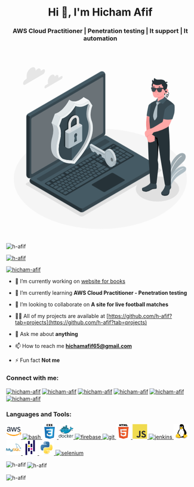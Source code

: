 <h1 align="center">Hi 👋, I'm Hicham Afif</h1>
<h3 align="center">AWS Cloud Practitioner | Penetration testing | It support | It automation</h3>

<svg class="animated" id="freepik_stories-security" xmlns="http://www.w3.org/2000/svg" viewBox="0 0 500 500" version="1.1" xmlns:xlink="http://www.w3.org/1999/xlink" xmlns:svgjs="http://svgjs.com/svgjs"><style>svg#freepik_stories-security:not(.animated) .animable {opacity: 0;}svg#freepik_stories-security.animated #freepik--Floor--inject-5 {animation: 1s 1 forwards cubic-bezier(.36,-0.01,.5,1.38) slideDown;animation-delay: 0s;}svg#freepik_stories-security.animated #freepik--Shadows--inject-5 {animation: 1s 1 forwards cubic-bezier(.36,-0.01,.5,1.38) slideUp;animation-delay: 0s;}svg#freepik_stories-security.animated #freepik--Plant--inject-5 {animation: 2s 1 forwards cubic-bezier(.36,-0.01,.5,1.38) slideDown;animation-delay: 0s;}svg#freepik_stories-security.animated #freepik--Clouds--inject-5 {animation: 1.5s Infinite  linear heartbeat;animation-delay: 0s;}svg#freepik_stories-security.animated #freepik--Device--inject-5 {animation: 1s 1 forwards cubic-bezier(.36,-0.01,.5,1.38) slideDown;animation-delay: 0s;}svg#freepik_stories-security.animated #freepik--Shield--inject-5 {animation: 2s 1 forwards cubic-bezier(.36,-0.01,.5,1.38) slideUp,1.5s Infinite  linear shake;animation-delay: 0s,2s;}svg#freepik_stories-security.animated #freepik--Key--inject-5 {animation: 2s 1 forwards cubic-bezier(.36,-0.01,.5,1.38) slideLeft,1.5s Infinite  linear shake;animation-delay: 0s,2s;}svg#freepik_stories-security.animated #freepik--Character--inject-5 {animation: 2s 1 forwards cubic-bezier(.36,-0.01,.5,1.38) slideDown;animation-delay: 0s;}            @keyframes slideDown {                0% {                    opacity: 0;                    transform: translateY(-30px);                }                100% {                    opacity: 1;                    transform: translateY(0);                }            }                    @keyframes slideUp {                0% {                    opacity: 0;                    transform: translateY(30px);                }                100% {                    opacity: 1;                    transform: inherit;                }            }                    @keyframes heartbeat {                0% {                    transform: scale(1);                }                10% {                    transform: scale(1.1);                }                30% {                    transform: scale(1);                }                40% {                    transform: scale(1);                }                50% {                    transform: scale(1.1);                }                60% {                    transform: scale(1);                }                100% {                    transform: scale(1);                }            }                    @keyframes shake {                10%, 90% {                    transform: translate3d(-1px, 0, 0);                  }                  20%, 80% {                    transform: translate3d(2px, 0, 0);                  }                  30%, 50%, 70% {                    transform: translate3d(-4px, 0, 0);                  }                  40%, 60% {                    transform: translate3d(4px, 0, 0);                  }            }                    @keyframes slideLeft {                0% {                    opacity: 0;                    transform: translateX(-30px);                }                100% {                    opacity: 1;                    transform: translateX(0);                }            }        </style><g id="freepik--Floor--inject-5" class="animable animator-active" style="transform-origin: 250px 346.53px;"><ellipse id="freepik--floor--inject-5" cx="250" cy="346.53" rx="230.12" ry="132.84" style="fill: rgb(245, 245, 245); transform-origin: 250px 346.53px;" class="animable"></ellipse></g><g id="freepik--Shadows--inject-5" class="animable" style="transform-origin: 255.648px 342.016px;"><ellipse id="freepik--Shadow--inject-5" cx="402.11" cy="373.46" rx="57.53" ry="33.22" style="fill: rgb(224, 224, 224); transform-origin: 402.11px 373.46px;" class="animable"></ellipse><path id="freepik--shadow--inject-5" d="M196.14,445.23,53.41,362.83c-2.34-1.35-2.34-3.54,0-4.9L259.75,238.81a9.32,9.32,0,0,1,8.48,0l142.69,82.38c2.34,1.35,2.34,3.54,0,4.89L204.62,445.23A9.38,9.38,0,0,1,196.14,445.23Z" style="fill: rgb(224, 224, 224); transform-origin: 232.165px 342.016px;" class="animable"></path></g><g id="freepik--Plant--inject-5" class="animable" style="transform-origin: 454.616px 322.734px;"><g id="freepik--Plants--inject-5" class="animable" style="transform-origin: 454.616px 322.734px;"><path d="M431.15,354.41c-1.23-8.44,1.92-40.59,9.07-52.83s19-25.08,29.32-23.16c9.56,1.78,10.32,13.88.42,23.41s-25.06,21.9-27.92,36.3l-7.8,24.51Z" style="fill: rgb(176, 190, 197); transform-origin: 453.972px 320.434px;" id="el7hhypryzgld" class="animable"></path><g id="eltb8oqmh6qck"><path d="M431.15,354.41c-1.23-8.44,1.92-40.59,9.07-52.83s19-25.08,29.32-23.16c9.56,1.78,10.32,13.88.42,23.41s-25.06,21.9-27.92,36.3l-7.8,24.51Z" style="opacity: 0.1; transform-origin: 453.972px 320.434px;" class="animable"></path></g><path d="M433.44,351.76a.62.62,0,0,0,.46-.59c.44-29.66,19.41-57.14,32.35-64.79a.62.62,0,1,0-.63-1.07c-13.19,7.8-32.52,35.73-33,65.84a.62.62,0,0,0,.61.63A.47.47,0,0,0,433.44,351.76Z" style="fill: rgb(255, 255, 255); transform-origin: 449.588px 318.504px;" id="elpqs7dbkz6a" class="animable"></path><path d="M438.08,367.24c.66-4.94,4.12-13.46,11.94-21.9,9.58-10.34,25.48-16,27.7-22,2.65-7.22-3.41-12.15-13.75-8.86-13.89,4.42-29.39,21.76-29.19,44.07Z" style="fill: rgb(176, 190, 197); transform-origin: 456.56px 340.339px;" id="eldtl5jie90x7" class="animable"></path><path d="M435.29,362.57a.64.64,0,0,0,.47-.49c5.24-26,26.2-39.95,34.76-42.35A.63.63,0,0,0,471,319a.61.61,0,0,0-.77-.43c-9.46,2.65-30.3,16.8-35.64,43.31a.62.62,0,0,0,.49.73A.57.57,0,0,0,435.29,362.57Z" style="fill: rgb(255, 255, 255); transform-origin: 452.794px 340.577px;" id="elkt73dlmfs9q" class="animable"></path></g></g><g id="freepik--Clouds--inject-5" class="animable" style="transform-origin: 97.1854px 78.6387px;"><g id="freepik--clouds--inject-5" class="animable" style="transform-origin: 97.1854px 78.6387px;"><path d="M146.31,74.42l-7.61,4.4a8.68,8.68,0,0,0,.06-1v-2.2c0-3.93-2.76-5.52-6.16-3.56a12.15,12.15,0,0,0-3.67,3.53c-.55-4.94-4.43-6.78-9.13-4.06-5.09,2.94-9.22,10.08-9.22,16v3.3a8.79,8.79,0,0,0,.78,3.82L105,98.25a7.55,7.55,0,0,0-3.42,5.92c0,2.18,1.53,3.06,3.42,2l41.27-23.83a7.55,7.55,0,0,0,3.42-5.91C149.73,74.22,148.2,73.33,146.31,74.42Z" style="fill: rgb(230, 230, 230); transform-origin: 125.635px 88.4449px;" id="elcby9gsotmkg" class="animable"></path><path d="M50.14,84.25,54.34,81V71.76c0-7.34,5.85-15.86,12.2-19.53h0c6.36-3.67,11.51-.69,11.51,6.65v1.34a16.3,16.3,0,0,1,5.34-5.34h0c4.57-2.64,8.28-.5,8.28,4.78v.61l5.86-3.38c3-1.74,5.45-.33,5.45,3.15a12.06,12.06,0,0,1-5.45,9.44L50.14,96.84c-3,1.74-5.46.33-5.46-3.15A12,12,0,0,1,50.14,84.25Z" style="fill: rgb(230, 230, 230); transform-origin: 73.83px 74.1222px;" id="elw9p3if3utff" class="animable"></path></g></g><g id="freepik--Device--inject-5" class="animable" style="transform-origin: 227.827px 248.344px;"><g id="freepik--Laptop--inject-5" class="animable" style="transform-origin: 227.827px 248.344px;"><path d="M62.22,351.49a9.93,9.93,0,0,0,4.62,7.68l129.49,74.76a10.25,10.25,0,0,0,9.25,0L397.49,323.14a8.69,8.69,0,0,0,0-15.35L268,233a10.19,10.19,0,0,0-9.25,0L66.84,343.82A9.91,9.91,0,0,0,62.22,351.49Z" style="fill: rgb(55, 71, 79); transform-origin: 232.162px 333.461px;" id="elswp7iqp4kf" class="animable"></path><path d="M201,425v10a9.37,9.37,0,0,1-4.62-1.1L66.84,359.17a8.66,8.66,0,0,1-.47-15.05c-2.07,1.48-1.91,3.66.47,5l129.5,74.77A9.37,9.37,0,0,0,201,425Z" style="fill: rgb(38, 50, 56); transform-origin: 131.611px 389.561px;" id="elx4vs81h7pzl" class="animable"></path><path d="M57.88,344a9.91,9.91,0,0,1-4.33-7.84V181.61a10.22,10.22,0,0,1,4.62-8L250.08,62.82a9.94,9.94,0,0,1,9-.17,9.94,9.94,0,0,1,4.33,7.84V225a10.21,10.21,0,0,1-4.62,8L66.84,343.82A9.93,9.93,0,0,1,57.88,344Z" style="fill: rgb(69, 90, 100); transform-origin: 158.48px 203.318px;" id="elupj1s3i80ve" class="animable"></path><path d="M66.3,344.1a10,10,0,0,1-8.42-.12,9.91,9.91,0,0,1-4.33-7.84V181.61a9.28,9.28,0,0,1,1.36-4.55l8.66,5h0a9.47,9.47,0,0,0-1.35,4.54V341.15C62.22,343.88,64,345.11,66.3,344.1Z" style="fill: rgb(38, 50, 56); transform-origin: 59.925px 261.015px;" id="elm2i1a2tx62b" class="animable"></path><path d="M62.22,186.62V341.15c0,3,2.07,4.14,4.62,2.67L258.75,233a10.21,10.21,0,0,0,4.62-8V70.49c0-2.94-2.06-4.14-4.62-2.66L66.84,178.61A10.24,10.24,0,0,0,62.22,186.62Z" style="fill: rgb(55, 71, 79); transform-origin: 162.795px 205.827px;" id="els0ymbuvs02" class="animable"></path><path d="M66.84,349.15l129.49,74.77a10.25,10.25,0,0,0,9.25,0L397.49,313.13c2.55-1.48,2.55-3.87,0-5.34L268,233a10.19,10.19,0,0,0-9.25,0L66.84,343.82C64.29,345.29,64.29,347.68,66.84,349.15Z" style="fill: rgb(69, 90, 100); transform-origin: 232.165px 328.456px;" id="elzyq1nu9mb2" class="animable"></path><path d="M69.33,184.55,254.88,77.45c1.53-.88,2.78-.16,2.78,1.61V221.63a6.13,6.13,0,0,1-2.78,4.8L69.33,333.53c-1.53.88-2.78.16-2.78-1.61V189.35A6.13,6.13,0,0,1,69.33,184.55Z" style="fill: rgb(176, 190, 197); transform-origin: 162.105px 205.49px;" id="elqw7rrvy6fo" class="animable"></path><g id="el1rwxvwdfdhv"><path d="M69.33,184.55,254.88,77.45c1.53-.88,2.78-.16,2.78,1.61V221.63a6.13,6.13,0,0,1-2.78,4.8L69.33,333.53c-1.53.88-2.78.16-2.78-1.61V189.35A6.13,6.13,0,0,1,69.33,184.55Z" style="opacity: 0.4; transform-origin: 162.105px 205.49px;" class="animable"></path></g><path d="M81.87,345.15l179.2-103.44a5.08,5.08,0,0,1,4.62,0l8.41,4.85c1.27.74,1.27,1.93,0,2.67L94.88,352.66a5.08,5.08,0,0,1-4.62,0l-8.39-4.84C80.6,347.08,80.6,345.89,81.87,345.15Z" style="fill: rgb(55, 71, 79); transform-origin: 177.985px 297.185px;" id="el4g2z4r95j4t" class="animable"></path><path d="M103.55,357.67,282.74,254.22a5.08,5.08,0,0,1,4.62,0l51.74,29.87c1.28.74,1.28,1.94,0,2.67l-179,103.32a5.14,5.14,0,0,1-4.63,0l-51.91-29.75C102.28,359.6,102.27,358.4,103.55,357.67Z" style="fill: rgb(38, 50, 56); transform-origin: 221.327px 322.148px;" id="elcaww9tspcro" class="animable"></path><path d="M261,298.21l5.64-3.26c.24-.14.25-.36,0-.5L260.72,291a1,1,0,0,0-.86,0l-5.65,3.26c-.23.14-.24.36,0,.49l6,3.44A1,1,0,0,0,261,298.21Zm-9.67-12.1-5.64,3.26a.26.26,0,0,0,0,.49l6,3.44a1,1,0,0,0,.86,0l5.65-3.26a.26.26,0,0,0,0-.5l-6-3.44A1,1,0,0,0,251.35,286.11Zm-18.23,10.52-9.54,5.51c-.24.14-.25.37,0,.5l6,3.44a1,1,0,0,0,.86,0l9.55-5.51c.24-.14.24-.36,0-.5l-6-3.43A.93.93,0,0,0,233.12,296.63Zm10-5.76-5.65,3.26c-.24.14-.24.36,0,.49l6,3.44a1,1,0,0,0,.86,0l5.64-3.26c.24-.14.24-.36,0-.5l-6-3.44A.94.94,0,0,0,243.11,290.87ZM221,303.65l-5.64,3.25c-.24.14-.24.37,0,.5l6,3.44a1,1,0,0,0,.86,0l5.64-3.25c.24-.14.24-.36,0-.5l-6-3.44A1,1,0,0,0,221,303.65Zm-8.24,4.76-5.65,3.26a.26.26,0,0,0,0,.49L213,315.6a.93.93,0,0,0,.86,0l5.64-3.25c.24-.14.24-.36,0-.5l-5.95-3.44A1,1,0,0,0,212.73,308.41Zm23.38,14,5.64-3.26c.24-.14.24-.36,0-.49l-5.95-3.44a1,1,0,0,0-.86,0l-5.65,3.26a.26.26,0,0,0,0,.5l5.95,3.44A1,1,0,0,0,236.11,322.41Zm-8.25,4.76,5.65-3.26c.24-.14.24-.36,0-.49L227.56,320a1,1,0,0,0-.86,0l-5.64,3.26c-.24.14-.24.36,0,.5l5.95,3.44A1,1,0,0,0,227.86,327.17Zm-8.24,4.76,5.64-3.26a.26.26,0,0,0,0-.49l-6-3.44a.93.93,0,0,0-.86,0L212.81,328c-.24.14-.24.36,0,.5l6,3.44A1,1,0,0,0,219.62,331.93Zm-8.25,4.76,5.64-3.26c.24-.13.25-.36,0-.49l-6-3.44a1,1,0,0,0-.86,0l-5.64,3.25c-.24.14-.25.36,0,.5l5.95,3.44A1,1,0,0,0,211.37,336.69ZM252.77,303l5.65-3.26a.26.26,0,0,0,0-.5l-6-3.43a.93.93,0,0,0-.86,0L246,299c-.24.14-.24.36,0,.49l5.95,3.44A1,1,0,0,0,252.77,303Zm-8.41,14.68,12.58-7.27c.24-.14.24-.36,0-.49l-14.46-8.35a1,1,0,0,0-.86,0l-6.51,3.76c-.24.14-.24.36,0,.5l7.66,4.42a.26.26,0,0,1,0,.49l-5.21,3c-.24.14-.24.36,0,.5l6,3.43A.93.93,0,0,0,244.36,317.65Zm-39.88-4.48-5.64,3.26a.26.26,0,0,0,0,.49l5.95,3.44a1,1,0,0,0,.86,0l5.65-3.26a.26.26,0,0,0,0-.5l-5.95-3.44A1,1,0,0,0,204.48,313.17Zm-8.24,4.76-5.65,3.26c-.24.14-.24.36,0,.49l6,3.44a1,1,0,0,0,.86,0l5.64-3.26c.24-.14.24-.36,0-.5l-6-3.44A.94.94,0,0,0,196.24,317.93ZM152.79,370a1,1,0,0,0,.86,0l5.64-3.26c.24-.14.25-.36,0-.5l-6-3.43a.93.93,0,0,0-.86,0l-5.64,3.26c-.24.14-.25.36,0,.49Zm-22.52-14-5.64,3.25c-.24.14-.25.36,0,.5l5.95,3.44a1,1,0,0,0,.86,0l5.64-3.26c.24-.13.25-.36,0-.49l-6-3.44A.93.93,0,0,0,130.27,356Zm11.85,10.34a.93.93,0,0,0,.86,0l5.64-3.26c.24-.14.24-.36,0-.49l-6-3.44a.93.93,0,0,0-.86,0l-5.64,3.26c-.24.14-.24.36,0,.5Zm24.38,6.06,5.64-3.26a.26.26,0,0,0,0-.49l-6-3.44a1,1,0,0,0-.86,0l-5.64,3.25c-.24.14-.24.36,0,.5l6,3.44A1,1,0,0,0,166.5,372.42Zm-9.11,4.77a1,1,0,0,0,.86,0l5.64-3.26c.24-.13.25-.36,0-.49L158,370a1,1,0,0,0-.86,0l-5.64,3.25c-.24.14-.25.36,0,.5Zm-18.87-25.94-5.65,3.26a.26.26,0,0,0,0,.5l5.95,3.44a1,1,0,0,0,.86,0l5.64-3.26c.24-.14.24-.36,0-.49l-6-3.44A.94.94,0,0,0,138.52,351.25Zm41.22-23.8-5.64,3.26c-.24.14-.24.36,0,.49l6,3.44a.93.93,0,0,0,.86,0l5.64-3.26c.24-.14.24-.36,0-.5l-6-3.43A.93.93,0,0,0,179.74,327.45Zm-33,19-5.64,3.26c-.24.14-.24.36,0,.5l5.95,3.43a.93.93,0,0,0,.86,0l5.65-3.26c.24-.14.24-.36,0-.49l-5.95-3.44A1,1,0,0,0,146.76,346.49ZM188,322.69,182.35,326c-.24.14-.25.36,0,.49l5.95,3.44a.93.93,0,0,0,.86,0l5.64-3.26c.24-.14.25-.36,0-.5l-6-3.43A.93.93,0,0,0,188,322.69Zm-16.49,9.52-5.64,3.26c-.24.14-.25.36,0,.5l6,3.43a.93.93,0,0,0,.86,0l5.64-3.26c.24-.14.25-.36,0-.5l-5.95-3.43A.93.93,0,0,0,171.5,332.21ZM163.25,337l-5.64,3.26c-.24.14-.24.36,0,.5l6,3.43a.93.93,0,0,0,.86,0l5.64-3.26c.24-.14.24-.36,0-.49l-6-3.44A.93.93,0,0,0,163.25,337ZM155,341.73,149.37,345c-.24.14-.25.36,0,.5l5.95,3.43a.93.93,0,0,0,.86,0l5.64-3.26c.24-.14.25-.36,0-.49l-5.95-3.44A1,1,0,0,0,155,341.73Zm39.87,4.48,5.64-3.25c.24-.14.25-.36,0-.5L194.58,339a1,1,0,0,0-.86,0l-5.64,3.25c-.24.14-.25.36,0,.5l6,3.44A1,1,0,0,0,194.88,346.21Zm74.7-70.62-5.64,3.25c-.24.14-.25.36,0,.5l5.95,3.44a1,1,0,0,0,.86,0l5.64-3.26c.24-.13.25-.36,0-.49l-5.95-3.44A.93.93,0,0,0,269.58,275.59Zm-10,5.76L254,284.61a.26.26,0,0,0,0,.49l5.95,3.44a1,1,0,0,0,.86,0l5.64-3.25c.24-.14.24-.36,0-.5l-6-3.44A1,1,0,0,0,259.6,281.35Zm18.22-10.53-5.64,3.26c-.24.14-.24.36,0,.5l6,3.44a1,1,0,0,0,.86,0l5.64-3.26c.24-.14.24-.36,0-.49l-6-3.44A1,1,0,0,0,277.82,270.82ZM233.68,314l5.64-3.26a.26.26,0,0,0,0-.49l-6-3.44a1,1,0,0,0-.86,0l-5.65,3.26a.26.26,0,0,0,0,.5l5.95,3.44A1,1,0,0,0,233.68,314Zm53.25-47.93a1,1,0,0,0-.86,0l-5.64,3.26c-.24.14-.25.36,0,.5l5.95,3.44a1,1,0,0,0,.86,0l5.64-3.26c.24-.14.25-.36,0-.49Zm-83.8,75.39,5.64-3.25c.24-.14.24-.37,0-.5l-6-3.44a1,1,0,0,0-.86,0l-5.64,3.25c-.24.14-.24.36,0,.5l6,3.44A1,1,0,0,0,203.13,341.45Zm101.11-58.38,5.65-3.26a.26.26,0,0,0,0-.49l-6-3.44a1,1,0,0,0-.86,0l-5.64,3.25c-.24.14-.24.36,0,.5l6,3.44A.94.94,0,0,0,304.24,283.07Zm-16.75-.15,5.65-3.26a.26.26,0,0,0,0-.49l-5.95-3.44a1,1,0,0,0-.86,0L280.69,279c-.24.14-.25.36,0,.5l5.95,3.44A1,1,0,0,0,287.49,282.92ZM295.43,271a.94.94,0,0,0-.85,0l-5.65,3.26a.26.26,0,0,0,0,.5l5.95,3.44a1,1,0,0,0,.86,0l5.64-3.26a.26.26,0,0,0,0-.49Zm1.74-1,14.46,8.35a1,1,0,0,0,.86,0l5.64-3.26c.24-.13.25-.36,0-.49l-14.46-8.35a1,1,0,0,0-.86,0l-5.64,3.26C296.94,269.61,296.94,269.83,297.17,270ZM278.08,280.5l-5.64,3.25c-.24.14-.24.36,0,.5l6,3.44a1,1,0,0,0,.86,0l5.64-3.25c.24-.14.24-.37,0-.5l-6-3.44A1,1,0,0,0,278.08,280.5ZM216,316.33l-5.64,3.25c-.24.14-.24.36,0,.5l6,3.44a1,1,0,0,0,.86,0l5.64-3.25c.24-.14.24-.37,0-.5l-6-3.44A1,1,0,0,0,216,316.33Zm79.12-28.49a1,1,0,0,0,.86,0l5.64-3.25c.24-.14.24-.37,0-.5l-5.95-3.44a1,1,0,0,0-.86,0l-5.65,3.25a.26.26,0,0,0,0,.5Zm-70.87,23.73-5.64,3.25c-.24.14-.24.36,0,.5l5.95,3.44a1,1,0,0,0,.86,0l5.65-3.26a.26.26,0,0,0,0-.49l-6-3.44A.93.93,0,0,0,224.27,311.57ZM161,365.26a1,1,0,0,0,.86,0l5.64-3.26c.24-.14.24-.36,0-.5l-6-3.44a.94.94,0,0,0-.85,0l-5.65,3.26c-.24.14-.24.36,0,.49Zm-11-10.85-5.64,3.26c-.24.14-.25.36,0,.49l6,3.44a.93.93,0,0,0,.86,0l5.64-3.26c.24-.14.25-.36,0-.5l-6-3.43A.93.93,0,0,0,150.06,354.41Zm20.08,6.08,5.65-3.25a.26.26,0,0,0,0-.5l-5.95-3.44a1,1,0,0,0-.86,0l-5.64,3.26a.26.26,0,0,0,0,.49l5.95,3.44A.93.93,0,0,0,170.14,360.49Zm8.25-4.76,5.64-3.25c.24-.14.25-.36,0-.5l-5.95-3.44a1,1,0,0,0-.86,0l-5.65,3.26a.26.26,0,0,0,0,.49l5.95,3.44A.93.93,0,0,0,178.39,355.73Zm8.25-4.76,5.64-3.25c.24-.14.24-.36,0-.5l-6-3.44a1,1,0,0,0-.86,0L179.83,347c-.24.14-.24.37,0,.5l6,3.44A1,1,0,0,0,186.64,351Zm-28.34-1.32-5.64,3.26c-.24.14-.24.36,0,.49l6,3.44a.93.93,0,0,0,.86,0l5.64-3.26c.24-.14.24-.36,0-.5l-6-3.43A.93.93,0,0,0,158.3,349.65Zm8.25-4.76-5.64,3.26c-.24.14-.25.36,0,.49l5.95,3.44a1,1,0,0,0,.86,0l5.65-3.26c.23-.14.24-.36,0-.5l-6-3.43A.93.93,0,0,0,166.55,344.89Zm33-19-5.64,3.25c-.24.14-.24.37,0,.5l6,3.44a1,1,0,0,0,.86,0l5.64-3.25c.24-.14.24-.36,0-.5l-6-3.44A1,1,0,0,0,199.53,325.85Zm-8.24,4.76-5.64,3.26c-.24.13-.25.36,0,.49l6,3.44a.93.93,0,0,0,.86,0l5.64-3.25c.24-.14.25-.36,0-.5l-5.95-3.44A1,1,0,0,0,191.29,330.61Zm16.49-9.52-5.64,3.25c-.24.14-.25.36,0,.5l6,3.44a1,1,0,0,0,.86,0l5.64-3.25c.24-.14.25-.36,0-.5l-6-3.44A1,1,0,0,0,207.78,321.09Zm-33,19-5.65,3.26c-.24.14-.24.36,0,.49l5.95,3.44a1,1,0,0,0,.86,0l5.64-3.26c.24-.14.24-.36,0-.5l-6-3.44A1,1,0,0,0,174.8,340.13Zm8.24-4.76-5.64,3.26a.26.26,0,0,0,0,.49l6,3.44a.94.94,0,0,0,.85,0l5.65-3.26c.24-.14.24-.36,0-.5l-6-3.44A1,1,0,0,0,183,335.37Zm-8.3,32.29,5.65-3.26a.26.26,0,0,0,0-.49l-5.95-3.44a.93.93,0,0,0-.86,0l-5.64,3.25c-.24.14-.24.36,0,.5l5.95,3.44A1,1,0,0,0,174.74,367.66Zm-45.9-3.45-6-3.44a1,1,0,0,0-.86,0L116.38,364c-.24.14-.24.36,0,.5l6,3.44a1,1,0,0,0,.86,0l5.64-3.26A.26.26,0,0,0,128.84,364.21Zm11.54,3.16-5.95-3.44a.93.93,0,0,0-.86,0l-8.68,5c-.24.14-.25.36,0,.5l6,3.44a1,1,0,0,0,.86,0l8.68-5C140.61,367.72,140.62,367.5,140.38,367.37Zm-20.56-9.87-6-3.44a1,1,0,0,0-.86,0l-6.94,4c-.24.14-.25.36,0,.5l6,3.44a1,1,0,0,0,.86,0l7-4C120.05,357.85,120.05,357.63,119.82,357.5Zm5.32-3.08a.93.93,0,0,0,.86,0l5.64-3.26c.24-.14.24-.36,0-.5l-6-3.43a.91.91,0,0,0-.85,0l-5.65,3.26c-.24.14-.24.36,0,.49ZM151.06,371l-6-3.43a.93.93,0,0,0-.86,0l-10.85,6.26c-.24.14-.24.37,0,.5l6,3.44a1,1,0,0,0,.86,0l10.85-6.26C151.29,371.38,151.29,371.16,151.06,371Zm4.6,7.17-6-3.44a1,1,0,0,0-.86,0l-6.94,4a.26.26,0,0,0,0,.49l6,3.44a.93.93,0,0,0,.86,0l6.94-4C155.89,378.55,155.89,378.33,155.66,378.19ZM186.45,319a1,1,0,0,0,.86,0l5.64-3.26a.26.26,0,0,0,0-.49l-6-3.44a1,1,0,0,0-.86,0l-5.64,3.25c-.24.14-.24.36,0,.5ZM170,328.55a.94.94,0,0,0,.85,0l5.65-3.25a.26.26,0,0,0,0-.5l-6-3.44a1,1,0,0,0-.86,0L164,324.61c-.24.14-.24.36,0,.5Zm-36.58,21.11a.93.93,0,0,0,.86,0l5.65-3.26a.26.26,0,0,0,0-.5l-5.95-3.43a.93.93,0,0,0-.86,0l-5.64,3.26c-.24.14-.24.36,0,.49Zm44.82-25.87a1,1,0,0,0,.86,0l5.64-3.25c.24-.14.25-.37,0-.5l-6-3.44a1,1,0,0,0-.86,0l-5.64,3.25c-.24.14-.25.36,0,.5Zm-16.49,9.52a1,1,0,0,0,.86,0l5.64-3.25c.24-.14.24-.36,0-.5l-5.95-3.44a1,1,0,0,0-.86,0l-5.65,3.26a.26.26,0,0,0,0,.49ZM160,378.66a1,1,0,0,0-.86,0l-8.68,5c-.24.14-.25.36,0,.49l5.95,3.44a1,1,0,0,0,.86,0l8.68-5a.26.26,0,0,0,0-.49Zm-10.07-38.52a1,1,0,0,0,.86,0l5.64-3.26c.24-.14.24-.36,0-.5l-6-3.44a1,1,0,0,0-.86,0l-5.64,3.26c-.24.14-.24.36,0,.49Zm-8.25,4.76a.93.93,0,0,0,.86,0l5.64-3.26c.24-.14.25-.36,0-.5l-5.95-3.43a.93.93,0,0,0-.86,0L135.68,341c-.23.14-.24.36,0,.49Zm171.08-54.44a1,1,0,0,0-.86,0l-13.89,8a.26.26,0,0,0,0,.49l6,3.44a.93.93,0,0,0,.86,0l13.88-8c.24-.14.25-.36,0-.5ZM294.48,301a.93.93,0,0,0-.86,0L288,304.25c-.24.14-.24.36,0,.5l5.95,3.43a.93.93,0,0,0,.86,0l5.65-3.26a.26.26,0,0,0,0-.5ZM183,362.9l5.64-3.26c.24-.14.25-.36,0-.49l-5.95-3.44a1,1,0,0,0-.86,0L176.18,359c-.23.14-.24.36,0,.5l5.95,3.44A1,1,0,0,0,183,362.9Zm95-52.39a1,1,0,0,0-.86,0l-5.64,3.26c-.24.14-.25.36,0,.5l5.95,3.43a.93.93,0,0,0,.86,0l5.64-3.26c.24-.14.25-.36,0-.49Zm43-24.81a1,1,0,0,0-.86,0L314.45,289a.26.26,0,0,0,0,.49l6,3.44a1,1,0,0,0,.86,0l5.64-3.25c.24-.14.24-.36,0-.5Zm14.2-1.32L320.69,276a1,1,0,0,0-.86,0l-5.64,3.25c-.24.14-.24.36,0,.5l14.46,8.35a1,1,0,0,0,.86,0l5.64-3.25C335.38,284.74,335.39,284.52,335.15,284.38Zm-88,43.92a.93.93,0,0,0-.86,0l-6.95,4c-.24.14-.24.36,0,.5l6,3.44a1,1,0,0,0,.86,0l6.94-4c.24-.14.25-.36,0-.49Zm20.83-12a1,1,0,0,0-.86,0l-8.68,5c-.24.14-.25.36,0,.49l6,3.44a1,1,0,0,0,.86,0l8.68-5c.24-.13.25-.36,0-.49Zm-39.93,23.05a1,1,0,0,0-.86,0l-46.43,26.81c-.24.14-.25.36,0,.49l5.95,3.44a.93.93,0,0,0,.86,0L234,343.26a.26.26,0,0,0,0-.5Zm-49,28.32a.93.93,0,0,0-.86,0l-6.94,4c-.24.14-.25.36,0,.5l6,3.43a.93.93,0,0,0,.86,0l7-4a.26.26,0,0,0,0-.5Zm58.59-33.83a.93.93,0,0,0-.86,0l-6.94,4c-.24.14-.25.36,0,.5l6,3.44a1,1,0,0,0,.86,0l6.94-4c.24-.13.25-.36,0-.49Zm-68.14,39.34a1,1,0,0,0-.86,0l-6.94,4c-.24.14-.24.36,0,.5l6,3.44a.94.94,0,0,0,.85,0l6.95-4c.24-.14.24-.36,0-.49Zm87.23-50.36a.93.93,0,0,0-.86,0l-6.94,4c-.24.14-.24.36,0,.5l6,3.43a.93.93,0,0,0,.86,0l6.94-4c.24-.14.24-.36,0-.5Zm29.51-17a.93.93,0,0,0-.86,0L279.73,309c-.24.14-.24.36,0,.5l6,3.43a.93.93,0,0,0,.86,0l5.64-3.26c.24-.14.24-.36,0-.49Zm18.27-13,5.65-3.25c.24-.14.24-.36,0-.5l-6-3.44a1,1,0,0,0-.86,0l-5.64,3.25c-.24.14-.24.37,0,.5l6,3.44A.94.94,0,0,0,304.5,292.74Zm-35.23.7,5.64-3.25c.24-.14.24-.36,0-.5l-6-3.44a1,1,0,0,0-.86,0l-5.64,3.26c-.24.14-.24.36,0,.49l6,3.44A.93.93,0,0,0,269.27,293.44ZM249,324.82l16.49-9.53a.26.26,0,0,0,0-.49l-6-3.44a.93.93,0,0,0-.86,0l-16.49,9.52a.26.26,0,0,0,0,.49l6,3.44A1,1,0,0,0,249,324.82Zm46.44-27.31a1,1,0,0,0,.86,0l5.64-3.25c.24-.14.24-.36,0-.5l-6-3.44a1,1,0,0,0-.86,0l-5.65,3.26a.26.26,0,0,0,0,.49Zm-7.65-4.92,5.65-3.25c.23-.14.24-.36,0-.5l-5.95-3.44a1,1,0,0,0-.86,0L281,288.66c-.24.14-.25.36,0,.5l5.95,3.44A1,1,0,0,0,287.75,292.59Zm-47,37,5.64-3.26c.24-.14.24-.36,0-.5l-6-3.44a1,1,0,0,0-.86,0l-5.65,3.26c-.24.14-.24.36,0,.49l5.95,3.44A1,1,0,0,0,240.71,329.58ZM277.17,308a.93.93,0,0,0,.86,0l5.64-3.26c.24-.14.25-.36,0-.5l-5.95-3.43a.93.93,0,0,0-.86,0l-5.64,3.26c-.24.14-.25.36,0,.5Zm-77.69,45.35,5.64-3.26c.24-.14.25-.36,0-.49l-5.95-3.44a.93.93,0,0,0-.86,0l-5.64,3.26c-.24.14-.25.36,0,.5l6,3.43A.93.93,0,0,0,199.48,353.38Zm8.25-4.76,5.64-3.26c.24-.14.24-.36,0-.49l-6-3.44a.93.93,0,0,0-.86,0l-5.64,3.26c-.24.14-.24.36,0,.5l6,3.43A.93.93,0,0,0,207.73,348.62Zm-16.49,9.52,5.64-3.26c.24-.14.24-.36,0-.49l-6-3.44a1,1,0,0,0-.86,0l-5.64,3.26c-.24.14-.24.36,0,.5l6,3.44A1,1,0,0,0,191.24,358.14Zm33-19,5.64-3.26c.24-.14.24-.36,0-.5l-6-3.43a.91.91,0,0,0-.85,0l-5.65,3.26c-.24.14-.24.36,0,.49l6,3.44A.93.93,0,0,0,224.22,339.1ZM216,343.86l5.64-3.26c.24-.14.25-.36,0-.5l-6-3.43a.93.93,0,0,0-.86,0l-5.64,3.26c-.24.14-.25.36,0,.5l6,3.43A.93.93,0,0,0,216,343.86Zm16.49-9.52,5.65-3.26a.26.26,0,0,0,0-.5l-6-3.43a.93.93,0,0,0-.86,0l-5.64,3.26c-.24.14-.24.36,0,.49l5.95,3.44A.93.93,0,0,0,232.46,334.34ZM273.86,266a.93.93,0,0,0,.86,0l5.65-3.26c.24-.14.24-.36,0-.49l-1.58-.92a1,1,0,0,0-.86,0l-5.64,3.26c-.24.14-.24.36,0,.5ZM233.09,292.1a.94.94,0,0,0,.85,0l5.65-3.26c.24-.14.24-.36,0-.5l-6-3.44a1,1,0,0,0-.86,0l-5.64,3.26a.26.26,0,0,0,0,.49Zm16.49-9.52a1,1,0,0,0,.86,0l5.64-3.25c.24-.14.24-.36,0-.5l-6-3.44a1,1,0,0,0-.86,0l-5.64,3.26a.26.26,0,0,0,0,.49ZM223,297.91a.93.93,0,0,0,.86,0l5.64-3.26c.24-.14.24-.36,0-.5l-6-3.43a.93.93,0,0,0-.86,0L217.07,294c-.24.14-.24.36,0,.5Zm18.31-10.57a.93.93,0,0,0,.86,0l5.64-3.25c.24-.14.25-.36,0-.5l-6-3.44a1,1,0,0,0-.86,0l-5.64,3.26c-.24.13-.25.36,0,.49Zm-34.8,20.09a.91.91,0,0,0,.85,0l5.65-3.26c.24-.14.24-.36,0-.49l-6-3.44a.93.93,0,0,0-.86,0l-5.64,3.26c-.24.14-.24.36,0,.5Zm8.24-4.76a.93.93,0,0,0,.86,0l5.64-3.26c.24-.14.25-.36,0-.49l-5.95-3.44a.93.93,0,0,0-.86,0l-5.64,3.26c-.24.14-.25.36,0,.5Zm42.6-27.12a.93.93,0,0,0,.86,0l5.65-3.26c.23-.14.24-.36,0-.49l-1.58-.92a1,1,0,0,0-.86,0l-5.64,3.25c-.24.14-.25.36,0,.5Zm24.74-14.28a.93.93,0,0,0,.86,0l5.64-3.26c.24-.14.25-.36,0-.5L287,256.6a1,1,0,0,0-.86,0l-5.65,3.26a.26.26,0,0,0,0,.5Zm12.51,7.22a.93.93,0,0,0,.86,0l5.64-3.26c.24-.14.24-.36,0-.49l-6-3.44a.91.91,0,0,0-.85,0l-5.65,3.26c-.24.14-.24.36,0,.5ZM312.75,288l5.64-3.25c.24-.14.25-.36,0-.5l-5.95-3.44a1,1,0,0,0-.86,0L306,284.05c-.24.14-.25.36,0,.5l5.95,3.44A1,1,0,0,0,312.75,288Zm-47.13-17.19a.93.93,0,0,0,.86,0l5.64-3.26c.24-.14.24-.36,0-.49l-1.59-.92a.93.93,0,0,0-.86,0L264,269.38c-.24.14-.24.36,0,.5Zm-67.34,41.4a.93.93,0,0,0,.86,0l5.64-3.26c.24-.14.24-.36,0-.49L198.84,305a1,1,0,0,0-.86,0l-5.65,3.26c-.23.14-.24.36,0,.5Z" style="fill: rgb(69, 90, 100); transform-origin: 220.551px 322.095px;" id="elh44snoqf02" class="animable"></path><path d="M228.48,360.67l50.82-29.34a6.14,6.14,0,0,1,5.54,0L314,348.15c1.53.89,1.53,2.32,0,3.21l-50.81,29.33a6.1,6.1,0,0,1-5.55,0l-29.14-16.82C227,363,227,361.55,228.48,360.67Z" style="fill: rgb(38, 50, 56); transform-origin: 271.26px 356.014px;" id="elftrtq63p3" class="animable"></path></g></g><g id="freepik--Shield--inject-5" class="animable" style="transform-origin: 174.55px 218.109px;"><g id="freepik--shield--inject-5" class="animable" style="transform-origin: 174.55px 218.109px;"><g id="freepik--shield--inject-5" class="animable" style="transform-origin: 174.55px 218.109px;"><path d="M219.88,138.24c-15.88,14.27-29.6,13.52-38.18,6.91-8.57,16.52-22.29,33.1-38.17,37.17l-9.07,24.5s4.86,5.6,4.86,19a66.8,66.8,0,0,1-2.25,16.63c-1.65,6.61-3.78,13.45-3.78,24.88,0,7.74,1,15.27,4.94,22.12a27.3,27.3,0,0,0,9.93,10l-13.79-8a27.39,27.39,0,0,1-10.45-10.25C120,274.34,119,266.82,119,259.07c0-11.42,2.13-18.27,3.78-24.89A66.52,66.52,0,0,0,125,217.56c0-13.4-4.86-19-4.86-19l9.06-24.5c15.88-4.07,29.6-20.65,38.17-37.17,8.58,6.61,22.3,7.36,38.18-6.91Z" style="fill: rgb(176, 190, 197); transform-origin: 169.44px 214.715px;" id="el3r7cg353yvk" class="animable"></path><g id="elwzfhefhgq1n"><path d="M172.42,139.8l-5-2.91A22,22,0,0,0,172.42,139.8Z" style="fill: rgb(255, 255, 255); opacity: 0.8; transform-origin: 169.92px 138.345px;" class="animable"></path></g><g id="elkpipmi6dh9"><path d="M205.57,130c-13.07,11.74-24.67,13.31-33.15,9.82l9.28,5.35c8.58,6.61,22.3,7.36,38.18-6.91Z" style="fill: rgb(255, 255, 255); opacity: 0.85; transform-origin: 196.15px 139.86px;" class="animable"></path></g><g id="el7ogd5vx5akw"><path d="M167.39,136.89c-8.57,16.52-22.29,33.1-38.17,37.17l14.31,8.26c15.88-4.07,29.6-20.65,38.17-37.17Z" style="fill: rgb(255, 255, 255); opacity: 0.65; transform-origin: 155.46px 159.605px;" class="animable"></path></g><g id="elahean06n99u"><polygon points="129.22 174.06 120.16 198.56 134.46 206.82 143.53 182.32 129.22 174.06" style="fill: rgb(255, 255, 255); opacity: 0.55; transform-origin: 131.845px 190.44px;" class="animable"></polygon></g><g id="eld32ezxhkdyj"><path d="M138.23,289.45c-3.92-6.85-4.94-14.38-4.94-22.12,0-11.43,2.13-18.27,3.78-24.88a66.8,66.8,0,0,0,2.25-16.63c0-13.4-4.86-19-4.86-19l-14.3-8.26s4.86,5.6,4.86,19a66.52,66.52,0,0,1-2.26,16.62c-1.65,6.62-3.78,13.47-3.78,24.89,0,7.75,1,15.27,4.94,22.12a27.39,27.39,0,0,0,10.45,10.25l13.79,8A27.3,27.3,0,0,1,138.23,289.45Z" style="fill: rgb(255, 255, 255); opacity: 0.4; transform-origin: 133.57px 249px;" class="animable"></path></g><g id="elhyeeqqy83n"><path d="M138.23,289.45c-3.92-6.85-4.94-14.38-4.94-22.12,0-11.43,2.13-18.27,3.78-24.88a66.8,66.8,0,0,0,2.25-16.63c0-13.4-4.86-19-4.86-19l-14.3-8.26s4.86,5.6,4.86,19a66.52,66.52,0,0,1-2.26,16.62c-1.65,6.62-3.78,13.47-3.78,24.89,0,7.75,1,15.27,4.94,22.12a27.39,27.39,0,0,0,10.45,10.25l13.79,8A27.3,27.3,0,0,1,138.23,289.45Z" style="opacity: 0.05; transform-origin: 133.57px 249px;" class="animable"></path></g><path d="M181.7,306.23c-23.72.27-37.31-6-43.48-16.78-3.91-6.85-4.93-14.38-4.93-22.13,0-11.42,2.12-18.25,3.78-24.87a66.72,66.72,0,0,0,2.25-16.62c0-13.4-4.86-19-4.86-19l9.07-24.51c15.88-4.07,29.6-20.66,38.17-37.17,8.58,6.61,22.3,7.36,38.18-6.91l9.07,14a68.86,68.86,0,0,0-4.87,24.61,40.12,40.12,0,0,0,2.26,14c1.65,4.7,3.78,9.09,3.78,20.51a82.13,82.13,0,0,1-4.94,27.83C219,257.15,205.43,279.1,181.7,306.23Z" style="fill: rgb(176, 190, 197); transform-origin: 181.705px 222.239px;" id="el6mtq3x4x4ib" class="animable"></path><g id="el76s356vpvzl"><path d="M181.7,306.23c-23.72.27-37.31-6-43.48-16.78-3.91-6.85-4.93-14.38-4.93-22.13,0-11.42,2.12-18.25,3.78-24.87a66.72,66.72,0,0,0,2.25-16.62c0-13.4-4.86-19-4.86-19l9.07-24.51c15.88-4.07,29.6-20.66,38.17-37.17,8.58,6.61,22.3,7.36,38.18-6.91l9.07,14a68.86,68.86,0,0,0-4.87,24.61,40.12,40.12,0,0,0,2.26,14c1.65,4.7,3.78,9.09,3.78,20.51a82.13,82.13,0,0,1-4.94,27.83C219,257.15,205.43,279.1,181.7,306.23Z" style="fill: rgb(255, 255, 255); opacity: 0.75; transform-origin: 181.705px 222.239px;" class="animable"></path></g><path d="M178.89,300.07c-18.37-.22-30.25-4.82-35.31-13.67-2.86-5-4.13-10.88-4.13-19.08a75.86,75.86,0,0,1,3-21.13c.19-.76.39-1.5.57-2.25a71.85,71.85,0,0,0,2.44-18.11c0-9.77-2.34-16.16-4.2-19.7l7-18.8c17-5.91,29.29-22.7,35.8-33.71a28.1,28.1,0,0,0,11.09,2.24c7.68,0,15.49-2.86,23.29-8.51l3.65,5.66a75.83,75.83,0,0,0-4.16,23.88,46.32,46.32,0,0,0,2.6,16.07c.19.54.39,1.08.59,1.62,1.46,4,2.84,7.77,2.84,16.84a76.4,76.4,0,0,1-4.6,25.82C213.29,254.86,199.68,276,178.89,300.07Z" style="fill: rgb(176, 190, 197); transform-origin: 181.705px 223.71px;" id="el837fakvz1s8" class="animable"></path><g id="eladv3qn94rve"><path d="M178.89,300.07c-18.37-.22-30.25-4.82-35.31-13.67-2.86-5-4.13-10.88-4.13-19.08a75.86,75.86,0,0,1,3-21.13c.19-.76.39-1.5.57-2.25a71.85,71.85,0,0,0,2.44-18.11c0-9.77-2.34-16.16-4.2-19.7l7-18.8c17-5.91,29.29-22.7,35.8-33.71a28.1,28.1,0,0,0,11.09,2.24c7.68,0,15.49-2.86,23.29-8.51l3.65,5.66a75.83,75.83,0,0,0-4.16,23.88,46.32,46.32,0,0,0,2.6,16.07c.19.54.39,1.08.59,1.62,1.46,4,2.84,7.77,2.84,16.84a76.4,76.4,0,0,1-4.6,25.82C213.29,254.86,199.68,276,178.89,300.07Z" style="fill: rgb(255, 255, 255); opacity: 0.4; transform-origin: 181.705px 223.71px;" class="animable"></path></g><g id="ell5hf9gdmx6o"><path d="M178.89,300.07c-18.37-.22-30.25-4.82-35.31-13.67-2.86-5-4.13-10.88-4.13-19.08a75.86,75.86,0,0,1,3-21.13c.19-.76.39-1.5.57-2.25a71.85,71.85,0,0,0,2.44-18.11c0-9.77-2.34-16.16-4.2-19.7l7-18.8c17-5.91,29.29-22.7,35.8-33.71a28.1,28.1,0,0,0,11.09,2.24c7.68,0,15.49-2.86,23.29-8.51l3.65,5.66a75.83,75.83,0,0,0-4.16,23.88,46.32,46.32,0,0,0,2.6,16.07c.19.54.39,1.08.59,1.62,1.46,4,2.84,7.77,2.84,16.84a76.4,76.4,0,0,1-4.6,25.82C213.29,254.86,199.68,276,178.89,300.07Z" style="opacity: 0.15; transform-origin: 181.705px 223.71px;" class="animable"></path></g><g id="el7zh5skm8waa"><path d="M147.79,291.49c6.26,5.52,16.66,8.41,31.1,8.58l-9.21-5.25A67.59,67.59,0,0,1,147.79,291.49Z" style="fill: rgb(255, 255, 255); opacity: 0.8; transform-origin: 163.34px 295.78px;" class="animable"></path></g><g id="elyh4pgu018xe"><polygon points="217.28 150.24 222.08 153.01 218.43 147.35 216.34 148.79 217.28 150.24" style="opacity: 0.15; transform-origin: 219.21px 150.18px;" class="animable"></polygon></g><path d="M215.72,190.19a46.32,46.32,0,0,1-2.6-16.07,75.83,75.83,0,0,1,4.16-23.88l-.94-1.45c-7.1,4.69-14.2,7.07-21.2,7.07a28.1,28.1,0,0,1-11.09-2.24c-6.51,11-18.8,27.8-35.8,33.71l-7,18.8c1.86,3.54,4.2,9.93,4.2,19.7a71.85,71.85,0,0,1-2.44,18.11c-.18.75-.38,1.49-.57,2.25a75.86,75.86,0,0,0-3,21.13c0,8.2,1.27,14.08,4.13,19.08a20.61,20.61,0,0,0,6,6.5q9.21,4.2,24.54,4.4c20.78-24.08,34.39-45.21,40.46-62.83a76.35,76.35,0,0,0,4.6-25.82c0-9.07-1.39-12.84-2.85-16.84C216.11,191.27,215.91,190.73,215.72,190.19Z" style="fill: rgb(69, 90, 100); transform-origin: 179.305px 223.045px;" id="elr7yefsgocpm" class="animable"></path><path d="M148.25,187.33l-7,18.8c1.86,3.54,4.2,9.93,4.2,19.7a71.85,71.85,0,0,1-2.44,18.11c-.18.75-.38,1.49-.57,2.25a75.86,75.86,0,0,0-3,21.13c0,8.2,1.27,14.08,4.13,19.08a20.61,20.61,0,0,0,6,6.5q9.21,4.2,24.54,4.4V228l10-3V153.62a110,110,0,0,1-10,14.24C167.44,175.89,158.74,183.68,148.25,187.33Z" style="fill: rgb(55, 71, 79); transform-origin: 161.775px 225.46px;" id="elyqfmy3kn1ig" class="animable"></path></g><path id="freepik--shadow--inject-5" d="M198.12,202.42a3.19,3.19,0,0,0-.38-.55l-.05-.06a4.4,4.4,0,0,0-1-.81l-3.33-1.92a7.23,7.23,0,0,0-1.92-.74,10,10,0,0,0-1.22-.19v-9.86c0-4.95-1.87-8.86-5.13-10.74s-7-1.56-10.83.68c-7.12,4.11-12.69,14.14-12.69,22.83V212.7l-6.64,3.83a4,4,0,0,0-.56.39l-.18.14,0,0a2.43,2.43,0,0,0-.91,1.8v39.93a2.24,2.24,0,0,0,.07.51,2.94,2.94,0,0,0,1.25,1.62l.37.24,1.63.94,1.71,1a7.15,7.15,0,0,0,2.14.77,9,9,0,0,0,6.05-.78l30.23-17.45a2.88,2.88,0,0,0,1.7-2.36V203.37A2.06,2.06,0,0,0,198.12,202.42Zm-30.05-1.36c0-6.36,4.32-14.22,9.43-17.17,1.74-1,3.3-1.26,4.29-.68,1.17.67,1.86,2.57,1.86,5.08v11.64l-8.59,5-7,4Z" style="fill: rgb(38, 50, 56); transform-origin: 175.855px 220.202px;" class="animable"></path><g id="freepik--Padlock--inject-5" class="animable" style="transform-origin: 179.304px 221.95px;"><path d="M201.88,205.13a2.87,2.87,0,0,0-1.7-2.36l-3.33-1.93a9,9,0,0,0-8.19,0l-30.23,17.45a2.89,2.89,0,0,0-1.7,2.37h0v39.93h0a2.86,2.86,0,0,0,1.7,2.37l3.33,1.93a9.09,9.09,0,0,0,8.19,0l30.23-17.46a2.88,2.88,0,0,0,1.7-2.36h0V205.13Z" style="fill: rgb(176, 190, 197); transform-origin: 179.305px 232.86px;" id="eltra6awu77pg" class="animable"></path><g id="el7bwid9193h"><path d="M161.76,225,158.43,223c-2.27-1.3-2.27-3.42,0-4.73l30.23-17.45a9,9,0,0,1,8.19,0l3.33,1.93c2.26,1.3,2.26,3.42,0,4.72L170,225A9.09,9.09,0,0,1,161.76,225Z" style="fill: rgb(255, 255, 255); opacity: 0.4; transform-origin: 179.301px 212.911px;" class="animable"></path></g><g id="el2fitxel52aq"><path d="M165.86,225.93v39.93a8.39,8.39,0,0,1-4.1-1L158.42,263a2.85,2.85,0,0,1-1.69-2.38V220.66a2.86,2.86,0,0,0,1.69,2.36l3.34,1.93A8.29,8.29,0,0,0,165.86,225.93Z" style="opacity: 0.1; transform-origin: 161.295px 243.26px;" class="animable"></path></g><path d="M187.86,245.68l-7.22,4.17,1.12-13.06c-.86-.46-1.41-1.58-1.41-3.19,0-2.88,1.74-6.22,3.9-7.46s3.9.07,3.9,3a9.82,9.82,0,0,1-1.41,4.82Z" style="fill: rgb(69, 90, 100); transform-origin: 184.25px 237.762px;" id="elbd6rm3arto" class="animable"></path><polygon points="187.86 245.68 181.32 241.91 180.64 249.85 187.86 245.68" style="fill: rgb(55, 71, 79); transform-origin: 184.25px 245.88px;" id="el37l0tjgrmfj" class="animable"></polygon><path d="M184.25,226.14a8.5,8.5,0,0,0-3.33,4.42l5.82,3.36h0a9.82,9.82,0,0,0,1.41-4.82C188.15,226.21,186.41,224.89,184.25,226.14Z" style="fill: rgb(55, 71, 79); transform-origin: 184.535px 229.794px;" id="elj1f0n7oi08" class="animable"></path><path d="M193.71,206h0v-16c0-5-1.87-8.86-5.13-10.74s-7-1.55-10.83.68c-7.12,4.11-12.69,14.14-12.69,22.83v16.05h0a1.62,1.62,0,0,0,1,1.34,5.13,5.13,0,0,0,4.61,0,1.62,1.62,0,0,0,1-1.34h0V202.82c0-6.36,4.32-14.22,9.43-17.17,1.74-1,3.31-1.25,4.3-.68,1.16.67,1.86,2.57,1.86,5.08v16h0a1.61,1.61,0,0,0,1,1.32,5.13,5.13,0,0,0,4.61,0,1.65,1.65,0,0,0,1-1.32h0Z" style="fill: rgb(224, 224, 224); transform-origin: 179.465px 199.371px;" id="elmz7bl3ylek" class="animable"></path></g></g></g><g id="freepik--Key--inject-5" class="animable" style="transform-origin: 257.29px 284.037px;"><g id="freepik--key--inject-5" class="animable" style="transform-origin: 257.29px 284.037px;"><polyline points="232.57 276.21 236.97 273.67 238.71 271.55 234.31 274.09 232.57 276.21" style="fill: rgb(176, 190, 197); transform-origin: 235.64px 273.88px;" id="elkvffblklx0g" class="animable"></polyline><g id="elsxvkxr03z6"><polyline points="232.57 276.21 236.97 273.67 238.71 271.55 234.31 274.09 232.57 276.21" style="opacity: 0.4; transform-origin: 235.64px 273.88px;" class="animable"></polyline></g><polyline points="244.54 283.12 248.94 280.58 252.62 277.32 248.22 279.86 244.54 283.12" style="fill: rgb(176, 190, 197); transform-origin: 248.58px 280.22px;" id="elv8tavme2cbq" class="animable"></polyline><g id="eltwnsqz798m"><polyline points="244.54 283.12 248.94 280.58 252.62 277.32 248.22 279.86 244.54 283.12" style="opacity: 0.4; transform-origin: 248.58px 280.22px;" class="animable"></polyline></g><path d="M282,291.9a9.34,9.34,0,0,1,1.82,4.79A9.52,9.52,0,0,1,282,291.9Zm10.23.13c-1.48-10.08-6.89-20-13.35-23.78-3.1-1.79-6-1.85-8.26-.51l-4.14,2.39-.24.14a4.32,4.32,0,0,0-.53.34,7.71,7.71,0,0,0-1,.78l-.14.13c-.13.13-.26.28-.38.42s-.31.36-.44.54a10.58,10.58,0,0,0-.81,1.24c-.12.22-.25.45-.36.69l-36.19-20.89-4.4,2.53v2.81l.38.21.35.21v.59l-.73.42v1.63l5.32,11.25,5.26,3,1.74-2.12,4.64,2.78,2.66,4.56,2.94,1.69,3.67-3.26,4.51,2.61,1.52,6.25,7.56,4.37a41.81,41.81,0,0,0,1.43,4.7l.17.49c2.52,6.6,6.52,12.26,11,14.87a12.39,12.39,0,0,0,1.7.81,9.65,9.65,0,0,0,.95.32,8.45,8.45,0,0,0,.84.19,7.31,7.31,0,0,0,2.68,0l.37-.09a2.29,2.29,0,0,0,.51-.15l.39-.15a3,3,0,0,0,.41-.19l.37-.19.19-.11.09-.05,4.15-2.39c3.34-1.94,5.51-6.84,5.51-13.77A35.77,35.77,0,0,0,292.18,292Z" style="fill: rgb(176, 190, 197); transform-origin: 257.28px 284.037px;" id="elcdb0o0hb5hf" class="animable"></path><path d="M280.66,300.4c-1.73-1-3.14-4-3.14-6.65s1.41-4,3.14-3,3.15,4,3.15,6.66S282.4,301.4,280.66,300.4Zm7.13-5.83c-1.48-10.08-6.9-20.05-13.36-23.78-3-1.72-5.75-1.85-8-.66l-.24.14a4.32,4.32,0,0,0-.53.34,7.71,7.71,0,0,0-1,.78l-.14.13c-.13.13-.26.28-.38.42s-.31.36-.44.54a10.58,10.58,0,0,0-.81,1.24c-.12.22-.25.45-.36.69a17.48,17.48,0,0,0-1.4,4.28L222,256.05v2.81l.38.21.35.21v.59l-.73.42v1.63l5.32,11.25,5.26,3,1.74-2.12,4.64,2.78,2.66,4.56,2.94,1.69,3.67-3.26,4.51,2.61,1.52,6.25,7.56,4.37a41.81,41.81,0,0,0,1.43,4.7l.17.49c2.52,6.6,6.52,12.26,11,14.87a12.39,12.39,0,0,0,1.7.81,9.65,9.65,0,0,0,.95.32,8.45,8.45,0,0,0,.84.19,7.31,7.31,0,0,0,2.68,0l.37-.09a2.29,2.29,0,0,0,.51-.15l.39-.15a3,3,0,0,0,.41-.19l.37-.19.19-.11.09-.05c3.2-2,5.26-6.85,5.26-13.62A37.23,37.23,0,0,0,287.79,294.57Z" style="fill: rgb(176, 190, 197); transform-origin: 255.09px 285.302px;" id="eloz5lk6u4l1k" class="animable"></path><g id="elws4x91ya2w"><path d="M283.81,297.37c0,2.68-1.41,4-3.14,3s-3.15-4-3.15-6.65,1.41-4,3.15-3A4.56,4.56,0,0,1,282,291.9a9.43,9.43,0,0,0,1.82,4.79A5.27,5.27,0,0,1,283.81,297.37Z" style="opacity: 0.4; transform-origin: 280.673px 295.547px;" class="animable"></path></g><g id="ela0wdd0f85ge"><path d="M292.59,297.37c0,6.93-2.17,11.83-5.51,13.77l-4.15,2.39c3.2-2,5.26-6.85,5.26-13.62a37.23,37.23,0,0,0-.4-5.34c-1.48-10.08-6.9-20.05-13.36-23.78-3-1.72-5.75-1.85-8-.66l4.14-2.39c2.3-1.34,5.16-1.28,8.26.51C285.29,272,290.7,282,292.18,292A35.77,35.77,0,0,1,292.59,297.37Z" style="fill: rgb(255, 255, 255); opacity: 0.4; transform-origin: 279.51px 290.171px;" class="animable"></path></g><path d="M288.19,299.91c0,6.77-2.06,11.6-5.26,13.62l4.15-2.39c3.34-1.94,5.51-6.84,5.51-13.77,0-.26,0-.52,0-.77l-4.39,2.54C288.18,299.39,288.19,299.65,288.19,299.91Z" style="fill: rgb(176, 190, 197); transform-origin: 287.76px 305.065px;" id="elougyp4ud9qn" class="animable"></path><g id="elqqc8qjwn4ze"><path d="M288.19,299.91c0,6.77-2.06,11.6-5.26,13.62l4.15-2.39c3.34-1.94,5.51-6.84,5.51-13.77,0-.26,0-.52,0-.77l-4.39,2.54C288.18,299.39,288.19,299.65,288.19,299.91Z" style="opacity: 0.1; transform-origin: 287.76px 305.065px;" class="animable"></path></g><g id="el6mywc1l4cj4"><polygon points="261.34 281.57 261.34 283 221.99 260.29 222.72 259.87 222.72 259.27 261.34 281.57" style="opacity: 0.15; transform-origin: 241.665px 271.135px;" class="animable"></polygon></g><g id="eldksf2dqz0yd"><polygon points="261.34 282.17 261.34 283 221.99 260.29 222.72 259.87 222.72 259.86 261.34 282.17" style="opacity: 0.15; transform-origin: 241.665px 271.43px;" class="animable"></polygon></g><g id="el56vk8vxwsfu"><path d="M278.46,311.18a8.44,8.44,0,0,1-4.21-1.26c-6.42-3.71-11.64-14.73-11.64-24.57,0-5.74,1.74-10,4.77-11.78,2.12-1.22,4.62-1.07,7.24.44,6.41,3.71,11.63,14.73,11.63,24.57,0,5.74-1.74,10-4.77,11.78A5.91,5.91,0,0,1,278.46,311.18Zm-8-37.69a5.3,5.3,0,0,0-2.66.71c-2.76,1.59-4.4,5.76-4.4,11.15,0,9.61,5,20.34,11.27,23.93,2.38,1.38,4.62,1.53,6.5.45,2.76-1.59,4.4-5.76,4.4-11.15,0-9.61-5-20.35-11.27-23.93A7.74,7.74,0,0,0,270.41,273.49Z" style="opacity: 0.15; transform-origin: 274.43px 291.967px;" class="animable"></path></g><g id="elyq1ukpa2wy"><path d="M262.58,274.41a17.48,17.48,0,0,0-1.4,4.28L222,256.05l4.4-2.53Z" style="fill: rgb(255, 255, 255); opacity: 0.5; transform-origin: 242.29px 266.105px;" class="animable"></path></g></g></g><g id="freepik--Character--inject-5" class="animable" style="transform-origin: 404.277px 235.604px;"><g id="freepik--character--inject-5" class="animable" style="transform-origin: 404.277px 235.604px;"><path d="M412,385c.15,1.37.34,5.21,7.3,6.17s11.34-1.35,13.2-4.7,1.43-6.08,1.72-9.18,2.86-4.75,3.6-6.35c1.08-2.35-.5-6-.5-6Z" style="fill: rgb(38, 50, 56); transform-origin: 425.099px 378.165px;" id="ely00vmagwzxi" class="animable"></path><path d="M361.17,374.14a4.19,4.19,0,0,0,.45,3.36,14.61,14.61,0,0,0,11.16,3,26.83,26.83,0,0,0,11.8-4.63,15.59,15.59,0,0,1,9.11-2.63c3.35-.11,5.8-.85,6.06-1.73.44-1.55.44-2.52-.29-2.48Z" style="fill: rgb(38, 50, 56); transform-origin: 380.527px 374.84px;" id="el16kg8ggsgmo" class="animable"></path><path d="M435.66,359.58c-.87,6.35-13.18,5.84-12.18.77l-2.19-15.41,13.93.43Z" style="fill: rgb(255, 168, 167); transform-origin: 428.475px 354.594px;" id="elq2r493tzx1" class="animable"></path><path d="M412.46,381.88c.62-1.15,2.41-2.79,3.2-3.82a34.43,34.43,0,0,0,7.24-18.47c0-.37.07-1.09.45-1.32s.75.09,1.15.27l0,0v0a7.61,7.61,0,0,0,2.16.56c2.46.28,5.19-.31,5.8-.23s.63,1.55.59,3.15c.88-.55,1.17-1.65,1.95-2.29.43-.35.62-.36.61-.93,0-.37,0-.71,0-1.08.64-.18,1.17,2.24,1.69,4.09.6,2.15,1.35,4.57.51,6.75a18.35,18.35,0,0,1-2,3.36,13.82,13.82,0,0,0-2.52,6.16c-.1,1,0,2-.16,2.94a8.64,8.64,0,0,1-6.07,7.07c-4.25,1.32-10.62,1.11-14.36-1.85C411.4,385.21,411.84,383,412.46,381.88Z" style="fill: rgb(55, 71, 79); transform-origin: 425.022px 373.288px;" id="el5lw7166ic3u" class="animable"></path><path d="M396.62,358.52c-3.38,2.62-7.44,4.16-11.59,2.27l-1-25.93,14,2.51Z" style="fill: rgb(255, 168, 167); transform-origin: 391.03px 348.244px;" id="elvdh31b0mr7" class="animable"></path><path d="M364,369.66c.93-.3,1.84-.63,2.74-1A50.69,50.69,0,0,0,374,365c1-.62,2-1.27,3-2s2-1.52,3-2.32a10.17,10.17,0,0,0,1.41-1.52,15.53,15.53,0,0,0,2.1-3.38,1.22,1.22,0,0,1,.52-.69,1,1,0,0,1,1,.2,5.19,5.19,0,0,0,.77.52l.82.34a9.56,9.56,0,0,0,2.74.67c3.54.31,3.65-.4,3.8.74a8.09,8.09,0,0,1,0,1.28c1.87-.31,3.34-.91,3.42-1.62l.22-2.26c1.86-.17,2,3.16,2.6,6.9.49,3,1.22,5.21.38,7.44-2.81,2.45-7.77,1.86-10.59,2.32-4,.66-5.87,3.62-11.42,5.54-9,3.1-14.61-.47-16.29-2C360.39,373.23,360.17,370.88,364,369.66Z" style="fill: rgb(55, 71, 79); transform-origin: 380.476px 366.67px;" id="elq1e52cd60gj" class="animable"></path><path d="M431.73,205.18c.71,11,2,27.11,2.45,39.82.84,23.88.51,51.11.51,51.11a82.42,82.42,0,0,1,2.57,15.3c.57,15.26.47,49.52.47,49.52s-6.33,6.37-15.79,1.37c0,0-8.39-48-10.73-63.08-2.24-14.35-6.61-43-6.61-43l-2,40.72a62.75,62.75,0,0,1,1.49,19.55c-.51,7-4.5,41.51-4.5,41.51-3.64,3.41-14.24,1.55-16.56-1.16,0,0-3.71-51-4.13-58.38-.89-15.93-3.26-75.34-2.07-84.56S431.73,205.18,431.73,205.18Z" style="fill: rgb(38, 50, 56); transform-origin: 407.12px 284.695px;" id="el91qp6bvjc9i" class="animable"></path><path d="M404.6,256.18l-2.78-18.38s-7.63-1.44-13.21-5.58c0,0,2.17,4.91,10.61,8.41L402,257.75l.66,39.15Z" id="el321nn4jjxlv" class="animable" style="transform-origin: 396.605px 264.56px;"></path><path d="M420.19,131.43c.51,2.07,4,1.75,5.56,1.36a3.87,3.87,0,0,0,3.06-4.12,4.25,4.25,0,0,0,2.05-1.25A3,3,0,0,0,431,124a4.24,4.24,0,0,0,1.74-4.05,4.68,4.68,0,0,0-1.72-2.81,4.89,4.89,0,0,0-3.06-1.09c-.36,0-.72.72-.2.78a5.36,5.36,0,0,1,2.23,1,4.27,4.27,0,0,1,1.52,1.92,3.16,3.16,0,0,1-1.08,3.44,4.56,4.56,0,0,0-.61-.63,3.55,3.55,0,0,0-2.54-.9,1.82,1.82,0,0,0-1.67,1c-.24.78.57,1.44,1.17,1.78a3.52,3.52,0,0,0,2.89.26,2.18,2.18,0,0,0,.23-.09,3.09,3.09,0,0,1,.14.32c.54,1.43-.33,2.32-1.5,2.72-.71-1.47-2.63-2.54-4.17-1.77A1.29,1.29,0,0,0,424,128a3.44,3.44,0,0,0,2.37.94,8.25,8.25,0,0,0,1.21,0,2.64,2.64,0,0,1-.42,1.83,3.68,3.68,0,0,1-2.91,1.24,4.76,4.76,0,0,1-3.43-1.09C420.53,130.67,420.11,131.12,420.19,131.43Zm9.13-7.68a2.29,2.29,0,0,1-1.93-.32c-.42-.28-.89-.69-.14-.74A2.61,2.61,0,0,1,429.32,123.75Zm-2.09,4.15a4.65,4.65,0,0,1-1.26-.12c-.3-.07-1.61-.74-.94-1,.51-.23,1.41.28,1.77.6A2.55,2.55,0,0,1,427.23,127.9Z" style="fill: rgb(38, 50, 56); transform-origin: 426.481px 124.563px;" id="elfusrs61hbur" class="animable"></path><path d="M422.62,92.75a5.85,5.85,0,0,1,.65.13,3,3,0,0,1,1.6-3.37,3.22,3.22,0,0,1,4.15,1.7l-4.53,2.07a6.37,6.37,0,0,1,3.45,2.94c1.24,2.56-.4,8-2.05,14.7a94.35,94.35,0,0,1-3.65,12.44c-.76,2-2.13,2-2.13,2v-6.69l.29-5.55s-3.56-4.87-3.95-8.86c-.51-5.13.57-7.23.57-7.23Z" style="fill: rgb(38, 50, 56); transform-origin: 422.667px 107.319px;" id="eldikq1n5zbd6" class="animable"></path><path d="M398,87a11.3,11.3,0,1,1-11.32,11.26A11.29,11.29,0,0,1,398,87Z" style="fill: rgb(38, 50, 56); transform-origin: 397.98px 98.3px;" id="el0jifxprgr9vb" class="animable"></path><path d="M420.19,112.24c1.34,1.16,2.43-1.84,3.56-3s4.79-2.77,6.61,1.09-1.68,9.27-4.43,10.54c-4,1.87-5.82-2.18-5.82-2.18v16.75c-4.23,7.62-13.38,5.84-17.71,6.91a9.53,9.53,0,0,1,0-6l0-5.45a20.22,20.22,0,0,1-5.53.29c-3.66-.58-5.62-3.59-6.71-7.55-1.76-6.36-2.13-17.05.32-29.4C394.58,91.08,408.43,91.6,417,97,416.4,108,418.85,111.08,420.19,112.24Z" style="fill: rgb(255, 168, 167); transform-origin: 409.802px 117.321px;" id="elsvcxspl76ya" class="animable"></path><path d="M402.41,130.9s8.16-1.61,11-3.12a9.32,9.32,0,0,0,4-3.89,12.81,12.81,0,0,1-2.26,4.6c-2.09,2.66-12.73,4.59-12.73,4.59Z" style="fill: rgb(242, 143, 143); transform-origin: 409.91px 128.485px;" id="elcydkmptlav" class="animable"></path><path d="M384.89,105.63a3.24,3.24,0,0,0,.75,1.75,1.85,1.85,0,0,1,.3.63,31.12,31.12,0,0,0,1,4.72,5.21,5.21,0,0,0,5,3.45,7.69,7.69,0,0,0,1.72-.11.42.42,0,0,0,.13,0,4.87,4.87,0,0,0,1.42-.52l.08,0,.13-.08.14-.11a.45.45,0,0,0,.14-.1.61.61,0,0,0,.16-.12L396,115l.28-.27a6.73,6.73,0,0,0,1.15-1.77c.77-1.63.62-3.94,1.82-4.17a.8.8,0,0,0,.15,0h.16c1.64.06,1.4,2.56,2.28,4.37a6.09,6.09,0,0,0,5.9,3.7h.45l.37,0a6.85,6.85,0,0,0,.85-.1l.27-.06.26-.07.16,0a5.87,5.87,0,0,0,1-.43c.11-.08.22-.14.33-.21a6.44,6.44,0,0,0,.56-.48,5.21,5.21,0,0,0,1.1-1.65,28.13,28.13,0,0,0,1.07-4.64,2,2,0,0,1,.28-.67,3.16,3.16,0,0,0,.83-1.66,1.45,1.45,0,0,0-1-1.5l-.86-.14c-2.79-.39-6.43-.61-8.62-.06-2.76.69-3.73,1.55-5.25,1.5s-2.32-1-4.91-1.89c-2-.72-5.46-.75-8.06-.57-.29,0-.54,0-.81.06C385.33,104.21,384.85,104.88,384.89,105.63Zm17.95,2.06a2.3,2.3,0,0,1,.79-.61,1.09,1.09,0,0,1,.15-.08l.07,0a4.21,4.21,0,0,0,.39-.17c.11,0,.24-.08.36-.13a9.61,9.61,0,0,1,1.18-.35l.47-.1c.39-.07.8-.13,1.2-.17h.29c2.63-.16,4.26.49,4.84,1s.28,3,0,4.22c0,0,0,.07,0,.09a.19.19,0,0,1,0,.1,3.48,3.48,0,0,1-.12.49,1.81,1.81,0,0,1-.09.31h0c-.06.17-.12.34-.19.52a.53.53,0,0,1-.08.17.27.27,0,0,1-.05.11s0,.07,0,.11l-.08.15c0,.06-.06.11-.1.16a.62.62,0,0,1-.11.17,1,1,0,0,1-.11.17,4.12,4.12,0,0,1-3.71,1.67A5.06,5.06,0,0,1,404,114a5.42,5.42,0,0,1-1.23-2.52C402.47,110.05,402.31,108.43,402.84,107.69Zm-15.45-1.58a1.77,1.77,0,0,1,.65-.4.06.06,0,0,1,0,0l.28-.11.17,0,.15,0,.1,0,0,0,.15,0a5.58,5.58,0,0,1,.61-.09l.33,0h.19a.44.44,0,0,0,.16,0,3,3,0,0,1,.42,0h.3a11.12,11.12,0,0,1,1.21.13c1.87.31,3.82,1.22,4.31,2s.35,2.37.08,3.75a7.06,7.06,0,0,1-.25.91.11.11,0,0,0,0,.07.42.42,0,0,1,0,.1s0,0,0,.06a1.17,1.17,0,0,1-.05.11c0,.08-.07.15-.11.22a1.86,1.86,0,0,1-.1.2l0,.06-.08.14-.08.11h0a4.12,4.12,0,0,1-3.94,1.71,4.53,4.53,0,0,1-2-.52c-1.84-1-2.27-3.08-2.48-4C387.13,109.08,386.82,106.62,387.39,106.11Z" style="fill: rgb(38, 50, 56); transform-origin: 400.081px 110.502px;" id="eliuwcs7s8qj" class="animable"></path><path d="M414.1,105.3l12,2.69a5.2,5.2,0,0,0-2.75,1.77L414.09,108Z" style="fill: rgb(38, 50, 56); transform-origin: 420.095px 107.53px;" id="elxw4kbskexin" class="animable"></path><path d="M387.39,110.34c.21,1,.64,3.07,2.48,4a4.53,4.53,0,0,0,2,.52,4.12,4.12,0,0,0,3.94-1.71h0l.08-.11.08-.14,0-.06a1.86,1.86,0,0,0,.1-.2c0-.07.07-.14.11-.22a1.17,1.17,0,0,0,.05-.11s0,0,0-.06a.42.42,0,0,0,0-.1.11.11,0,0,1,0-.07,7.06,7.06,0,0,0,.25-.91c.27-1.38.42-3-.08-3.75s-2.44-1.7-4.31-2a11.12,11.12,0,0,0-1.21-.13h-.3a3,3,0,0,0-.42,0,.44.44,0,0,1-.16,0h-.19l-.33,0a5.58,5.58,0,0,0-.61.09l-.15,0,0,0-.1,0-.15,0-.17,0-.28.11a.06.06,0,0,0,0,0,1.77,1.77,0,0,0-.65.4C386.82,106.62,387.13,109.08,387.39,110.34Z" style="fill: rgb(55, 71, 79); transform-origin: 391.897px 110.091px;" id="elu6x43vtns2a" class="animable"></path><path d="M402.77,111.44A5.42,5.42,0,0,0,404,114a5.06,5.06,0,0,0,3.86,1.56,4.12,4.12,0,0,0,3.71-1.67,1,1,0,0,0,.11-.17.62.62,0,0,0,.11-.17c0-.05.06-.1.1-.16l.08-.15s0-.07,0-.11a.27.27,0,0,0,.05-.11.53.53,0,0,0,.08-.17c.07-.18.13-.35.19-.52h0a1.81,1.81,0,0,0,.09-.31,3.48,3.48,0,0,0,.12-.49.19.19,0,0,0,0-.1s0-.06,0-.09c.27-1.22.6-3.66,0-4.22s-2.21-1.21-4.84-1h-.29c-.4,0-.81.1-1.2.17l-.47.1a9.61,9.61,0,0,0-1.18.35c-.12,0-.25.08-.36.13a4.21,4.21,0,0,1-.39.17l-.07,0a1.09,1.09,0,0,0-.15.08,2.3,2.3,0,0,0-.79.61C402.31,108.43,402.47,110.05,402.77,111.44Z" style="fill: rgb(55, 71, 79); transform-origin: 407.659px 110.829px;" id="el5zet2ztr29h" class="animable"></path><path d="M387.71,85.51c0-.13,0-.27.05-.41a1.29,1.29,0,0,1,.27-.71c.55-.57,1.65.87,2,1.2a14.78,14.78,0,0,0,1.17.92,8.89,8.89,0,0,1,1.1.65,11.58,11.58,0,0,1,0-4.11c.17-.9.42-3,1.54-3.21.66-.14,1.24.42,1.73.88,4.47,4.18,10.31,2.25,15.69,2.42,4.51.14,9.94,2,12,6.36.93,2,1.09,4.11-.75,5.49-1.18.9-2.34.86-3,2.29-.16.35-1.19,4.61-.58,4.57a4.69,4.69,0,0,1-5-3.43c-.11-.47-.36-1.32-.46-1.8a1,1,0,0,0-1.29-.78c-1.37.3-2.26.86-3.55,1.21a25.91,25.91,0,0,1-11.34.67,13.46,13.46,0,0,1-7.12-3.82A10.7,10.7,0,0,1,387.71,85.51Z" style="fill: rgb(38, 50, 56); transform-origin: 405.774px 90.8461px;" id="elig6mk0jnh4j" class="animable"></path><path d="M405.28,103.09l4,.61a2.09,2.09,0,0,0-1.72-2.33A2,2,0,0,0,405.28,103.09Z" style="fill: rgb(38, 50, 56); transform-origin: 407.289px 102.524px;" id="el8cngsaqyk4s" class="animable"></path><path d="M404.36,121.47l-3.33.87a1.69,1.69,0,0,0,2.06,1.29A1.81,1.81,0,0,0,404.36,121.47Z" style="fill: rgb(242, 143, 143); transform-origin: 402.719px 122.575px;" id="elx2exj0mfohg" class="animable"></path><path d="M390.3,103.32l4-.44a1.94,1.94,0,0,0-2.15-1.81A2.12,2.12,0,0,0,390.3,103.32Z" style="fill: rgb(38, 50, 56); transform-origin: 392.297px 102.189px;" id="el1a9al4dwjlb" class="animable"></path><path d="M400,108.82l-.54,9.33-5.2-1.36,5.19-8.08A1.23,1.23,0,0,1,400,108.82Z" style="fill: rgb(242, 143, 143); transform-origin: 397.13px 113.43px;" id="el8u7yq4c42ae" class="animable"></path><path d="M422.34,115.3a2.44,2.44,0,1,0,2.44-2.43A2.43,2.43,0,0,0,422.34,115.3Z" style="fill: rgb(38, 50, 56); transform-origin: 424.78px 115.31px;" id="ele9zcke2iq5r" class="animable"></path><path d="M422.08,110.85a5.24,5.24,0,0,1,1.08-2,2.43,2.43,0,0,1,1.93-.66s.07.08,0,.1c-.27.16-.46.25-.73.44a4.41,4.41,0,0,0-.74.63,2.84,2.84,0,0,0-.47.76,3.43,3.43,0,0,0-.28,1,3.11,3.11,0,0,0,.23,1.6,2.86,2.86,0,0,0,.46.77,2.75,2.75,0,0,1,.54.59c.15.31-.28.84-.61.66a3.2,3.2,0,0,1-1.33-1.69A3.12,3.12,0,0,1,422.08,110.85Z" style="fill: rgb(38, 50, 56); transform-origin: 423.519px 111.477px;" id="elwus9906hxsp" class="animable"></path><path d="M387.42,144.07c-3.38,2.22-8.05,5.1-9.19,8.23s-4.43,21.28-4.79,27.13a30,30,0,0,0,9.5,2.68Z" style="fill: rgb(69, 90, 100); transform-origin: 380.43px 163.09px;" id="el6k5oxc3434n" class="animable"></path><path d="M427.35,135.42c8.56,4.7,17,11.72,18.82,14.42,0,0-5,16.67-9.41,24.58s-6.77,31.3-6.77,31.3-30.16,10-39.61,10.79-10.65-3.23-10.65-3.23-.2-26.15,2-43.6,1.72-22.64,5.72-25.61c2.59-1.91,13.75-6.75,13.75-6.75v5C407.3,142.44,427.35,135.42,427.35,135.42Z" style="fill: rgb(55, 71, 79); transform-origin: 412.948px 176.016px;" id="elu0002x2eokj" class="animable"></path><path d="M398.85,145a6.64,6.64,0,0,1-.64-3.64l2.52-1.83,0,3.17Z" style="fill: rgb(176, 190, 197); transform-origin: 399.451px 142.265px;" id="ely7ryxhejuod" class="animable"></path><g id="elb1c29zrx2lg"><path d="M398.85,145a6.64,6.64,0,0,1-.64-3.64l2.52-1.83,0,3.17Z" style="opacity: 0.25; transform-origin: 399.451px 142.265px;" class="animable"></path></g><polygon points="403.75 143.07 410.27 139.35 415.17 143.23 405.27 147.34 403.75 143.07" style="fill: rgb(176, 190, 197); transform-origin: 409.46px 143.345px;" id="elr7jmbqbvwdo" class="animable"></polygon><g id="ele3ry0j5s0k"><polygon points="403.75 143.07 410.27 139.35 415.17 143.23 405.27 147.34 403.75 143.07" style="opacity: 0.25; transform-origin: 409.46px 143.345px;" class="animable"></polygon></g><path d="M420.11,128.34v1.32c-.25,1.25-2.71,4.15-8.92,6.93s-8.79,5.75-8.79,5.75a16.09,16.09,0,0,1,4.92.91c2.83,1,7.53,4.6,8.87,4.56s3.19-3.74,6.7-7.43c3-3.1,4.46-5,4.46-5S422.53,128.37,420.11,128.34Z" style="fill: rgb(69, 90, 100); transform-origin: 414.875px 138.075px;" id="el8jnjtrz61u" class="animable"></path><path d="M402.4,142.34c-2.25.25-4.36,1.81-4.91,1s1.36-8.34,4.89-10.63Z" style="fill: rgb(69, 90, 100); transform-origin: 399.898px 138.141px;" id="elhcety5lx6m" class="animable"></path><path d="M380.6,181.8s-.27,4.67-.34,6.27,2.6,29,2.6,29l-9.42,4s-1.14-10.56-1.51-16.44a95.68,95.68,0,0,1,.81-18.13c.74-5,1-6.92,1-6.92A35.1,35.1,0,0,0,380.6,181.8Z" style="fill: rgb(242, 143, 143); transform-origin: 377.334px 200.325px;" id="el4du46lu5bi2" class="animable"></path><path d="M374.2,234.46s0,.42,0,2a35.7,35.7,0,0,0,1.58,7.78c.59,1.48,2,4.73,2.74,5.11a3.58,3.58,0,0,0,2.3.41c1.49-.14,3.05.63,4.46-.05A8.66,8.66,0,0,1,387,249c.87-.21,1.87.05,2.65-.41.5-.29.81-.83,1.3-1.13.72-.44,1.67-.28,2.44-.63a2.53,2.53,0,0,0,1.27-1.52c.44-1.32,0-2.81-.26-4.13a3.63,3.63,0,0,0,.67-2.23,19.24,19.24,0,0,0-.59-5.07c-.33-1-7.17-4.89-7.17-4.89l-1.35-.89a11.51,11.51,0,0,0-8.4,1.35C373.55,232,374.2,234.46,374.2,234.46Z" style="fill: rgb(255, 168, 167); transform-origin: 384.617px 238.91px;" id="elklpdyq0uyzk" class="animable"></path><path d="M376.05,234.27c-1.81,3-.75,8.41-.74,8.47a33.65,33.65,0,0,1-1.11-6.26c0-1.6,0-2,0-2s-.65-2.5,3.31-5a11.51,11.51,0,0,1,8.4-1.35S377.86,231.24,376.05,234.27Z" style="fill: rgb(242, 143, 143); transform-origin: 380.035px 235.297px;" id="elo98a1upp7ks" class="animable"></path><path d="M394.35,241.15a17,17,0,0,0-2.91-5.37c-.76-.7-1.4-1.59-.64-1.29s1.82.47,2.24-.06.51.39,0,1.11-.08,1.27.47,2.45A12.06,12.06,0,0,1,394.35,241.15Z" style="fill: rgb(242, 143, 143); transform-origin: 392.404px 237.711px;" id="elyzu8hy3wmv" class="animable"></path><path d="M443.56,150.17c2.85,1,3.23,8.8,2.61,15.8s-6.08,23.55-8.57,29.31c-2.79,6.47-4.48,10.2-6.34,12.23s-5.75,3.7-10.73,6.28c-4.5,2.33-7.58,3.51-15.26,5.89-8.66,2.69-12,2.85-13.84,4.14s-2.36,4.09-4.17,5.14l-1.35-.89a29.23,29.23,0,0,0-8.61,3.6,11.79,11.79,0,0,0-3.1,2.79v2s-2.19.92-4.05-3-2.71-9.8-.57-12.37S378.5,215,384,213.28s8.23-3.52,14.65-7.4c6.84-4.13,11.59-6.88,15-8.74,1.29-.75,2.16-1.66,2.74-4,.46-1.88,1.83-7.44,2.67-11.62C420.4,174.53,423.41,153.39,443.56,150.17Z" style="fill: rgb(255, 168, 167); transform-origin: 407.372px 193.362px;" id="els6egpa9bmmr" class="animable"></path><path d="M446.17,149.84s1.33.23,1.51,5.77a84.67,84.67,0,0,1-.75,15.69c-.73,4.25-5,16.8-5,16.8s-12.27,4-24.83-.77c0,0,2.95-18.1,4.06-22.9S437.82,144.82,446.17,149.84Z" style="fill: rgb(69, 90, 100); transform-origin: 432.433px 169.243px;" id="elc8pla3o6g2" class="animable"></path><path d="M402.75,150.2c-.7,4.5-1.66,15.19-1.66,30.28,0,3.7-5.4,11.21-6.67,11.05s-3.6-7.22-3.93-11.32c.51-9.92,6.51-25.31,9.13-30.57Z" style="fill: rgb(176, 190, 197); transform-origin: 396.62px 170.586px;" id="eldozpma1r2wj" class="animable"></path><g id="elckvmo7bezn6"><path d="M399.42,150.07a4.28,4.28,0,0,1,.2-.43l3.13.56-.19,1.32A5.39,5.39,0,0,1,399.42,150.07Z" style="opacity: 0.15; transform-origin: 401.085px 150.58px;" class="animable"></path></g><path d="M403.75,143.07a13.57,13.57,0,0,0-3-.36,7.07,7.07,0,0,0-1.92,2.3,10.72,10.72,0,0,0,.77,4.63,3.77,3.77,0,0,0,3.13.56,6.62,6.62,0,0,0,2.52-2.86A6,6,0,0,0,403.75,143.07Z" style="fill: rgb(176, 190, 197); transform-origin: 402.035px 146.518px;" id="el7wtfbqdxp3g" class="animable"></path></g></g><defs>     <filter id="active" height="200%">         <feMorphology in="SourceAlpha" result="DILATED" operator="dilate" radius="2"></feMorphology>                <feFlood flood-color="#32DFEC" flood-opacity="1" result="PINK"></feFlood>        <feComposite in="PINK" in2="DILATED" operator="in" result="OUTLINE"></feComposite>        <feMerge>            <feMergeNode in="OUTLINE"></feMergeNode>            <feMergeNode in="SourceGraphic"></feMergeNode>        </feMerge>    </filter>    <filter id="hover" height="200%">        <feMorphology in="SourceAlpha" result="DILATED" operator="dilate" radius="2"></feMorphology>                <feFlood flood-color="#ff0000" flood-opacity="0.5" result="PINK"></feFlood>        <feComposite in="PINK" in2="DILATED" operator="in" result="OUTLINE"></feComposite>        <feMerge>            <feMergeNode in="OUTLINE"></feMergeNode>            <feMergeNode in="SourceGraphic"></feMergeNode>        </feMerge>            <feColorMatrix type="matrix" values="0   0   0   0   0                0   1   0   0   0                0   0   0   0   0                0   0   0   1   0 "></feColorMatrix>    </filter></defs></svg>
<p align="left"> <img src="https://komarev.com/ghpvc/?username=h-afif&label=Profile%20views&color=0e75b6&style=flat" alt="h-afif" /> </p>

<p align="left"> <a href="https://github.com/ryo-ma/github-profile-trophy"><img src="https://github-profile-trophy.vercel.app/?username=h-afif" alt="h-afif" /></a> </p>

<p align="left"> <a href="https://twitter.com/hicham-afif" target="blank"><img src="https://img.shields.io/twitter/follow/hicham-afif?logo=twitter&style=for-the-badge" alt="hicham-afif" /></a> </p>

- 🔭 I’m currently working on [website for books](https://freebookshub.store/)

- 🌱 I’m currently learning **AWS Cloud Practitioner - Penetration testing**

- 👯 I’m looking to collaborate on **A site for live football matches**

- 👨‍💻 All of my projects are available at [https://github.com/h-afif?tab=projects](https://github.com/h-afif?tab=projects)

- 💬 Ask me about **anything**

- 📫 How to reach me **hichamafif65@gmail.com**

- ⚡ Fun fact **Not me**

<h3 align="left">Connect with me:</h3>
<p align="left">
<a href="https://twitter.com/hicham-afif" target="blank"><img align="center" src="https://raw.githubusercontent.com/rahuldkjain/github-profile-readme-generator/master/src/images/icons/Social/twitter.svg" alt="hicham-afif" height="30" width="40" /></a>
<a href="https://linkedin.com/in/hicham-afif" target="blank"><img align="center" src="https://raw.githubusercontent.com/rahuldkjain/github-profile-readme-generator/master/src/images/icons/Social/linked-in-alt.svg" alt="hicham-afif" height="30" width="40" /></a>
<a href="https://fb.com/hicham-afif" target="blank"><img align="center" src="https://raw.githubusercontent.com/rahuldkjain/github-profile-readme-generator/master/src/images/icons/Social/facebook.svg" alt="hicham-afif" height="30" width="40" /></a>
<a href="https://instagram.com/hicham-afif" target="blank"><img align="center" src="https://raw.githubusercontent.com/rahuldkjain/github-profile-readme-generator/master/src/images/icons/Social/instagram.svg" alt="hicham-afif" height="30" width="40" /></a>
<a href="https://www.youtube.com/c/hicham-afif" target="blank"><img align="center" src="https://raw.githubusercontent.com/rahuldkjain/github-profile-readme-generator/master/src/images/icons/Social/youtube.svg" alt="hicham-afif" height="30" width="40" /></a>
<a href="https://www.hackerrank.com/hicham-afif" target="blank"><img align="center" src="https://raw.githubusercontent.com/rahuldkjain/github-profile-readme-generator/master/src/images/icons/Social/hackerrank.svg" alt="hicham-afif" height="30" width="40" /></a>
</p>

<h3 align="left">Languages and Tools:</h3>
<p align="left"> <a href="https://aws.amazon.com" target="_blank" rel="noreferrer"> <img src="https://raw.githubusercontent.com/devicons/devicon/master/icons/amazonwebservices/amazonwebservices-original-wordmark.svg" alt="aws" width="40" height="40"/> </a> <a href="https://www.gnu.org/software/bash/" target="_blank" rel="noreferrer"> <img src="https://www.vectorlogo.zone/logos/gnu_bash/gnu_bash-icon.svg" alt="bash" width="40" height="40"/> </a> <a href="https://www.w3schools.com/css/" target="_blank" rel="noreferrer"> <img src="https://raw.githubusercontent.com/devicons/devicon/master/icons/css3/css3-original-wordmark.svg" alt="css3" width="40" height="40"/> </a> <a href="https://www.docker.com/" target="_blank" rel="noreferrer"> <img src="https://raw.githubusercontent.com/devicons/devicon/master/icons/docker/docker-original-wordmark.svg" alt="docker" width="40" height="40"/> </a> <a href="https://firebase.google.com/" target="_blank" rel="noreferrer"> <img src="https://www.vectorlogo.zone/logos/firebase/firebase-icon.svg" alt="firebase" width="40" height="40"/> </a> <a href="https://git-scm.com/" target="_blank" rel="noreferrer"> <img src="https://www.vectorlogo.zone/logos/git-scm/git-scm-icon.svg" alt="git" width="40" height="40"/> </a> <a href="https://www.w3.org/html/" target="_blank" rel="noreferrer"> <img src="https://raw.githubusercontent.com/devicons/devicon/master/icons/html5/html5-original-wordmark.svg" alt="html5" width="40" height="40"/> </a> <a href="https://developer.mozilla.org/en-US/docs/Web/JavaScript" target="_blank" rel="noreferrer"> <img src="https://raw.githubusercontent.com/devicons/devicon/master/icons/javascript/javascript-original.svg" alt="javascript" width="40" height="40"/> </a> <a href="https://www.jenkins.io" target="_blank" rel="noreferrer"> <img src="https://www.vectorlogo.zone/logos/jenkins/jenkins-icon.svg" alt="jenkins" width="40" height="40"/> </a> <a href="https://www.linux.org/" target="_blank" rel="noreferrer"> <img src="https://raw.githubusercontent.com/devicons/devicon/master/icons/linux/linux-original.svg" alt="linux" width="40" height="40"/> </a> <a href="https://www.mysql.com/" target="_blank" rel="noreferrer"> <img src="https://raw.githubusercontent.com/devicons/devicon/master/icons/mysql/mysql-original-wordmark.svg" alt="mysql" width="40" height="40"/> </a> <a href="https://pandas.pydata.org/" target="_blank" rel="noreferrer"> <img src="https://raw.githubusercontent.com/devicons/devicon/2ae2a900d2f041da66e950e4d48052658d850630/icons/pandas/pandas-original.svg" alt="pandas" width="40" height="40"/> </a> <a href="https://www.python.org" target="_blank" rel="noreferrer"> <img src="https://raw.githubusercontent.com/devicons/devicon/master/icons/python/python-original.svg" alt="python" width="40" height="40"/> </a> <a href="https://www.selenium.dev" target="_blank" rel="noreferrer"> <img src="https://raw.githubusercontent.com/detain/svg-logos/780f25886640cef088af994181646db2f6b1a3f8/svg/selenium-logo.svg" alt="selenium" width="40" height="40"/> </a> </p>

<p><img align="left" src="https://github-readme-stats.vercel.app/api/top-langs?username=h-afif&show_icons=true&locale=en&layout=compact" alt="h-afif" /></p>

<p>&nbsp;<img align="center" src="https://github-readme-stats.vercel.app/api?username=h-afif&show_icons=true&locale=en" alt="h-afif" /></p>

<p><img align="center" src="https://github-readme-streak-stats.herokuapp.com/?user=h-afif&" alt="h-afif" /></p>
